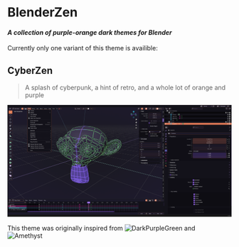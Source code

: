 # BlenderZen
#### *A collection of purple-orange dark themes for Blender*

Currently only one variant of this theme is availible:

## CyberZen
> A splash of cyberpunk, a hint of retro, and a whole lot of orange and purple

![CyberZen Showcase](./Images/CyberZen-Showcase.001.png)

This theme was originally inspired from ![DarkPurpleGreen](https://extensions.blender.org/themes/dark-purple-green/) and ![Amethyst](https://extensions.blender.org/themes/amethyst-theme/)
